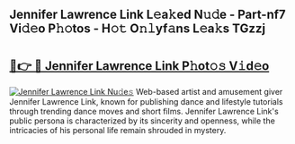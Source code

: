## Jennifer Lawrence Link L𝚎a𝚔ed N𝚞𝚍e - Part-nf7 Vi𝚍𝚎o P𝚑𝚘tos - H𝚘𝚝 O𝚗𝚕yf𝚊ns L𝚎a𝚔s TGzzj

# <h2><a href="http://kf5bbvo.oniu.top/?m=Jennifer+Lawrence+Link">🔗👉 🔴 Jennifer Lawrence Link P𝚑ot𝚘𝚜 V𝚒d𝚎o</a></h2>

[![Jennifer Lawrence Link Nu𝚍e𝚜](https://i.imgur.com/0qMVB7G.gif)](http://kf5bbvo.oniu.top/?m=Jennifer+Lawrence+Link)
Web-based artist and amusement giver Jennifer Lawrence Link, known for publishing dance and lifestyle tutorials through trending dance moves and short films. Jennifer Lawrence Link's public persona is characterized by its sincerity and openness, while the intricacies of his personal life remain shrouded in mystery.  
